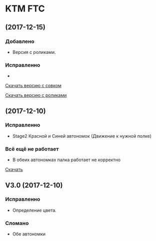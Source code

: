 # KTM FTC

## (2017-12-15)

### Добавлено

-  Версия с роликами.

### Исправленно
-

[Скачать версию с совком](http://vhundef.net/Development-TeamCode-debug.apk)

[Скачать версию с роликами](http://vhundef.net/dev_rollers-TeamCode-debug.apk)

## (2017-12-10)

### Исправленно

- Stage2 Красной и Синей автономок (Движение к нужной полке)

### Всё ещё не работает

- В обеих автономках палка работает не корректно

[Скачать](http://vhundef.net/Development-TeamCode-debug.apk)


## V3.0 (2017-12-10)

### Исправленно

- Определение цвета.

### Сломано

- Обе автономки

